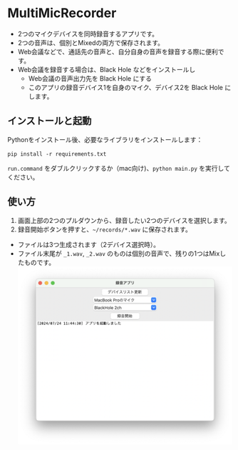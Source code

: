 # MultiMicRecorder
- 2つのマイクデバイスを同時録音するアプリです。
- 2つの音声は、個別とMixedの両方で保存されます。
- Web会議などで、通話先の音声と、自分自身の音声を録音する際に便利です。
- Web会議を録音する場合は、Black Hole などをインストールし
  - Web会議の音声出力先を Black Hole にする
  - このアプリの録音デバイス1を自身のマイク、デバイス2を Black Hole にします。

## インストールと起動
Pythonをインストール後、必要なライブラリをインストールします：
```
pip install -r requirements.txt
```

`run.command` をダブルクリックするか（mac向け)、`python main.py` を実行してください。

## 使い方

1. 画面上部の2つのプルダウンから、録音したい2つのデバイスを選択します。
1. 録音開始ボタンを押すと、`~/records/*.wav` に保存されます。
  - ファイルは3つ生成されます（2デバイス選択時）。
  - ファイル末尾が `_1.wav`, `_2.wav` のものは個別の音声で、残りの1つはMixしたものです。
![App Image](/assets/app_img.png)